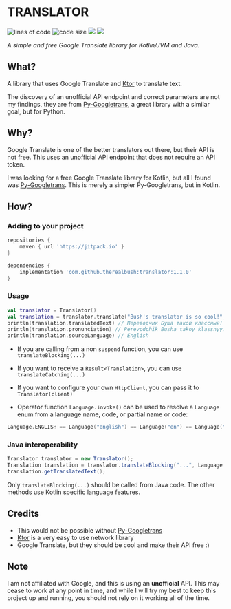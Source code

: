 # TRANSLATOR

<img src="https://sloc.xyz/github/therealbush/translator" alt="lines of code"/> <img src="https://img.shields.io/github/languages/code-size/therealbush/translator" alt="code size"/> [![](https://jitpack.io/v/therealbush/translator.svg)](https://jitpack.io/#therealbush/translator) [![](https://jitpack.io/v/therealbush/translator/month.svg)](https://jitpack.io/#therealbush/translator)<br> 

*A simple and free Google Translate library for Kotlin/JVM and Java.*

## What?
A library that uses Google Translate and [Ktor](https://github.com/ktorio/ktor) to translate text.

The discovery of an unofficial API endpoint and correct parameters are not my findings, they are from [Py-Googletrans](https://github.com/ssut/py-googletrans), a great library with a similar goal, but for Python.
## Why?
Google Translate is one of the better translators out there, but their API is not free. This uses an unofficial API endpoint that does not require an API token.

I was looking for a free Google Translate library for Kotlin, but all I found was [Py-Googletrans](https://github.com/ssut/py-googletrans). This is merely a simpler Py-Googletrans, but in Kotlin.
## How?
### Adding to your project
```groovy
repositories {
    maven { url 'https://jitpack.io' }
}
```
```groovy
dependencies {
    implementation 'com.github.therealbush:translator:1.1.0'
}
```
### Usage
```kotlin
val translator = Translator()
val translation = translator.translate("Bush's translator is so cool!", Language.RUSSIAN, Language.AUTO)
println(translation.translatedText) // Переводчик Буша такой классный!
println(translation.pronunciation) // Perevodchik Busha takoy klassnyy!
println(translation.sourceLanguage) // English
```
- If you are calling from a non `suspend` function, you can use `translateBlocking(...)`
- If you want to receive a `Result<Translation>`, you can use `translateCatching(...)`
- If you want to configure your own `HttpClient`, you can pass it to `Translator(client)`


- Operator function `Language.invoke()` can be used to resolve a `Language` enum from a language name, code, or partial name or code:
```kotlin
Language.ENGLISH == Language("english") == Language("en") == Language("eng")
```
### Java interoperability
```java
Translator translator = new Translator();
Translation translation = translator.translateBlocking("...", Language.Companion.INSTANCE.invoke("spanish"));
translation.getTranslatedText();
```
Only `translateBlocking(...)` should be called from Java code. The other methods use Kotlin specific language features.

## Credits
- This would not be possible without [Py-Googletrans](https://github.com/ssut/py-googletrans)
- [Ktor](https://github.com/ktorio/ktor) is a very easy to use network library
- Google Translate, but they should be cool and make their API free :)

## Note
I am not affiliated with Google, and this is using an **unofficial** API. This may cease to work at any point in time, and while I will try my best to keep this project up and running, you should not rely on it working all of the time.
